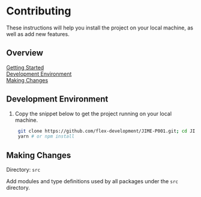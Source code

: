 # Contributing

These instructions will help you install the project on your local machine, as
well as add new features.

## Overview

[Getting Started](../../../docs/CONTRIBUTING.md)  
[Development Environment](#development-environment)  
[Making Changes](#making-changes)

## Development Environment

1. Copy the snippet below to get the project running on your local machine.

   ```zsh
    git clone https://github.com/flex-development/JIME-P001.git; cd JIME-P001;
    yarn # or npm install
   ```

## Making Changes

Directory: `src`

Add modules and type definitions used by all packages under the `src` directory.

